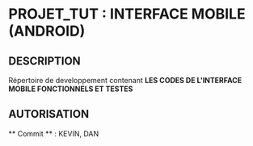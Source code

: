 # PROJET_TUT : INTERFACE MOBILE (ANDROID)

## DESCRIPTION
  Répertoire de developpement contenant **LES CODES DE L'INTERFACE MOBILE FONCTIONNELS ET TESTES**
  
## AUTORISATION
  ** Commit ** : KEVIN, DAN
